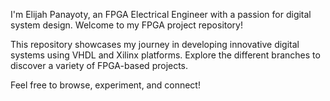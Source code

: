 I'm Elijah Panayoty, an FPGA Electrical Engineer with a passion for digital system design. Welcome to my FPGA project repository!

This repository showcases my journey in developing innovative digital systems using VHDL and Xilinx platforms. Explore the different branches to discover a variety of FPGA-based projects.

Feel free to browse, experiment, and connect!







